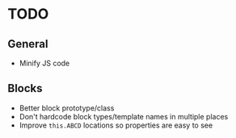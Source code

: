 # TODO

## General

* Minify JS code

## Blocks

* Better block prototype/class
* Don't hardcode block types/template names in multiple places
* Improve `this.ABCD` locations so properties are easy to see

